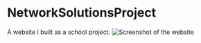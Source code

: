 # NetworkSolutionsProject
A website I built as a school project.
![Screenshot of the website](http://i.imgur.com/Ik0qkI6.png)
